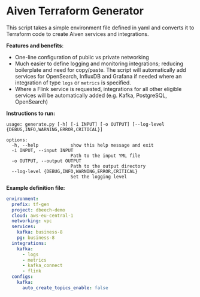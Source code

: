 # Aiven Terraform Generator

This script takes a simple environment file defined in yaml and converts it to Terraform code to create Aiven services and integrations.

**Features and benefits**:

* One-line configuration of public vs private networking
* Much easier to define logging and monitoring integrations; reducing boilerplate and need for copy/paste. The script will automatically add services for OpenSearch, InfluxDB and Grafana if needed where an integration of type `logs` or `metrics` is specified.
* Where a Flink service is requested, integrations for all other eligible services will be automatically added (e.g. Kafka, PostgreSQL, OpenSearch)

**Instructions to run:**

```
usage: generate.py [-h] [-i INPUT] [-o OUTPUT] [--log-level {DEBUG,INFO,WARNING,ERROR,CRITICAL}]

options:
  -h, --help            show this help message and exit
  -i INPUT, --input INPUT
                        Path to the input YML file
  -o OUTPUT, --output OUTPUT
                        Path to the output directory
  --log-level {DEBUG,INFO,WARNING,ERROR,CRITICAL}
                        Set the logging level
```

**Example definition file:**

```yaml
environment:
  prefix: tf-gen
  project: dbeech-demo
  cloud: aws-eu-central-1
  networking: vpc
  services:
    kafka: business-8
    pg: business-8
  integrations:
    kafka:
      - logs
      - metrics
      - kafka_connect
      - flink
  configs:
    kafka:
      auto_create_topics_enable: false
```
